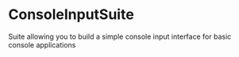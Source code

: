 # ConsoleInputSuite
Suite allowing you to build a simple console input interface for basic console applications
